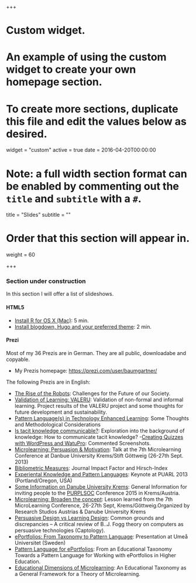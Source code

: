 +++
# Custom widget.
# An example of using the custom widget to create your own homepage section.
# To create more sections, duplicate this file and edit the values below as desired.
widget = "custom"
active = true
date = 2016-04-20T00:00:00

# Note: a full width section format can be enabled by commenting out the `title` and `subtitle` with a `#`.
title = "Slides"
subtitle = ""

# Order that this section will appear in.
weight = 60

+++
### Section under construction

In this section I will offer a list of slideshows.

#### HTML5

- [Install R for OS X (Mac)](/slide/install-r-mac.html): 5 min.
- [Install blogdown, Hugo and your preferred theme](/slide/install-blogdown.html): 2 min.

#### Prezi

Most of my 36 Prezis are in German. They are all public, downloadabe and copyable.

- My Prezis homepage: https://prezi.com/user/baumgartner/

The following Prezis are in English:

- [The Rise of the Robots](https://prezi.com/jtf6e8vgzfby/the-rise-of-the-robots/): Challenges for the Future of our Society.
- [Validation of Learning: VALERU](https://prezi.com/4fzqtpt3gayg/validation-of-learning-valeru/): Validation of non-formal and informal learning. Project results of the VALERU project and some thoughts for future development and sustainability.
- [Pattern Language(s) in Technology Enhanced Learning](https://prezi.com/eadauiwxb8g_/pattern-language-in-technology-enhanced-learning/): Some Thoughts and Methodological Considerations
- [Is tacit knowledge communicable?](https://prezi.com/h4kxnh3ynpzg/is-tacit-knowledge-communicable/): Exploration into the background of knowledge: How to communicate tacit knowledge?
-[Creating Quizzes with WordPress and WatuPro](https://prezi.com/q-a5z3w5kgu4/creating-quizzes-with-watupro/): Commented Screenshots.
- [Microlearning: Persuasion & Motivation](https://prezi.com/niyhsxu6u_yd/microlearning-persuasion-motivation/): Talk at the 7th Microlearning Conference at Danbue University Krems/Stift Göttweig (26-27th Sept. 2013)
- [Bibliometric Measures](https://prezi.com/fp_gqpjh_hof/bibliometric-measures/): Journal Impact Factor and Hirsch-Index
- [Experiental Knowledge and Pattern Languages](https://prezi.com/kzh9xg0t82zj/experiental-knowledge-and-pattern-languages/): Keynote at PUARL 2013 (Portland/Oregon, USA)
- [Some Information on Danube University Krems](https://prezi.com/wby9amu63qau/danube-university-krems/): General Information for inviting people to the [PURPLSOC](https://www.purplsoc.org/) Conference 2015 in Krems/Austria.
- [Microlearning: Broaden the concept](https://prezi.com/tdtxtyqymgk4/microlearning-broaden-the-concept/): Lesson learned from the 7th MicroLearning Conference, 26-27th Sept, Krems/Göttweig.Organized by Research Studios Austrias & Danube University Krems
- [Persuasive Design vs Learning Design](https://prezi.com/fcdpnqtixbjw/persuasive-design-vs-learning-design/): Common grounds and discrepancies – A critical review of B..J. Fogg theory on computers as persuasive technologies (Captology).
- [ePortfolios: From Taxonomy to Pattern Language](https://prezi.com/dmezzw3ul80d/eportfolios-from-taxonomy-to-pattern-language/): Presentation at Umeå Universitet (Sweden)
- [Pattern Language for ePortfolios](https://prezi.com/em2avk6tuw80/pattern-language-for-eportfolios/): From an Educational Taxonomy Towards a Pattern Language for Working with ePortfolios in Higher Education.
- [Educational Dimensions of Microlearning](https://prezi.com/wezfw3ndlhm8/educational-dimensions-of-microlearning/): An Educational Taxonomy as a General Framework for a Theory of Microlearning.
